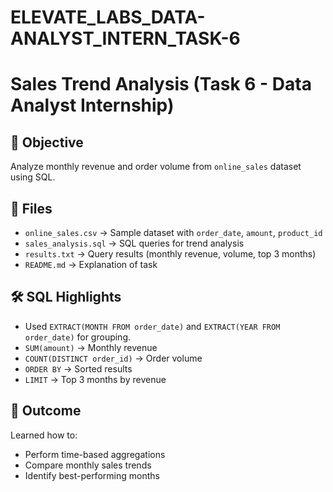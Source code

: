 # ELEVATE_LABS_DATA-ANALYST_INTERN_TASK-6
# Sales Trend Analysis (Task 6 - Data Analyst Internship)

## 📌 Objective
Analyze monthly revenue and order volume from `online_sales` dataset using SQL.

## 📂 Files
- `online_sales.csv` → Sample dataset with `order_date`, `amount`, `product_id`
- `sales_analysis.sql` → SQL queries for trend analysis
- `results.txt` → Query results (monthly revenue, volume, top 3 months)
- `README.md` → Explanation of task

## 🛠 SQL Highlights
- Used `EXTRACT(MONTH FROM order_date)` and `EXTRACT(YEAR FROM order_date)` for grouping.
- `SUM(amount)` → Monthly revenue
- `COUNT(DISTINCT order_id)` → Order volume
- `ORDER BY` → Sorted results
- `LIMIT` → Top 3 months by revenue

## 🚀 Outcome
Learned how to:
- Perform time-based aggregations
- Compare monthly sales trends
- Identify best-performing months

